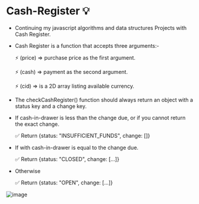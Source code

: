# Cash-Register 💡
- Continuing my javascript algorithms and data structures Projects with Cash Register.
  
- Cash Register is a function that accepts three arguments:-
  
  ⚡	(price) => purchase price as the first argument.

  ⚡	(cash) => payment as the second argument.

  ⚡	(cid) => is a 2D array listing available currency.

 - The checkCashRegister() function should always return an object with a status key and a change key.
 
 - If cash-in-drawer is less than the change due, or if you cannot return the exact change.
   
   ✅ Return {status: "INSUFFICIENT_FUNDS", change: []}

 - If with cash-in-drawer  is equal to the change due.

   ✅ Return {status: "CLOSED", change: [...]}

 - Otherwise

   ✅ Return {status: "OPEN", change: [...]}
   
 ![image](https://github.com/Hager-elhwarii/Cash-Register/assets/80959882/29711409-bd86-47b4-8d37-e8920dc77505)

   
      
